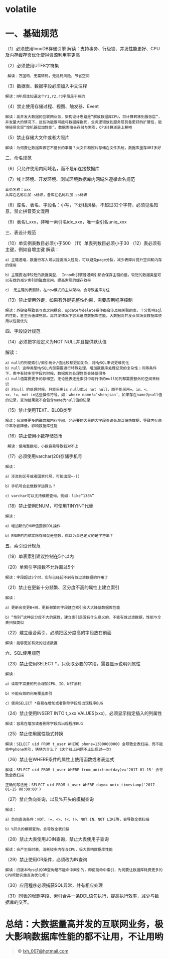 volatile 
====
# 一、基础规范

（1）必须使用InnoDB存储引擎
    解读：支持事务、行级锁、并发性能更好、CPU及内存缓存页优化使得资源利用率更高

（2）必须使用UTF8字符集

     解读：万国码，无需转码，无乱码风险，节省空间

（3）数据表、数据字段必须加入中文注释

    解读：N年后谁知道这个r1,r2,r3字段是干嘛的

 

（4）禁止使用存储过程、视图、触发器、Event

    解读：高并发大数据的互联网业务，架构设计思路是“解放数据库CPU，将计算转移到服务层”，并发量大的情况下，这些功能很可能将数据库拖死，业务逻辑放到服务层具备更好的扩展性，能够轻易实现“增机器就加性能”。数据库擅长存储与索引，CPU计算还是上移吧

 

（5）禁止存储大文件或者大照片

    解读：为何要让数据库做它不擅长的事情？大文件和照片存储在文件系统，数据库里存URI多好

 

二、命名规范

（6）只允许使用内网域名，而不是ip连接数据库

 （7）线上环境、开发环境、测试环境数据库内网域名遵循命名规范

    业务名称：xxx
    从库在名称后加-s标识，备库在名称后加-ss标识

（8）库名、表名、字段名：小写，下划线风格，不超过32个字符，必须见名知意，禁止拼音英文混用

（9）表名t_xxx，非唯一索引名idx_xxx，唯一索引名uniq_xxx

三、表设计规范

（10）单实例表数目必须小于500
（11）单表列数目必须小于30
（12）表必须有主键，例如自增主键
解读：

    a）主键递增，数据行写入可以提高插入性能，可以避免page分裂，减少表碎片提升空间和内存的使用

    b）主键要选择较短的数据类型， Innodb引擎普通索引都会保存主键的值，较短的数据类型可以有效的减少索引的磁盘空间，提高索引的缓存效率

    c） 无主键的表删除，在row模式的主从架构，会导致备库夯住
 

（13）禁止使用外键，如果有外键完整性约束，需要应用程序控制

    解读：外键会导致表与表之间耦合，update与delete操作都会涉及相关联的表，十分影响sql 的性能，甚至会造成死锁。高并发情况下容易造成数据库性能，大数据高并发业务场景数据库使用以性能优先

 

四、字段设计规范

（14）必须把字段定义为NOT NULL并且提供默认值

  解读：

    a）null的列使索引/索引统计/值比较都更加复杂，对MySQL来说更难优化
    b）null 这种类型MySQL内部需要进行特殊处理，增加数据库处理记录的复杂性；同等条件下，表中有较多空字段的时候，数据库的处理性能会降低很多
    c）null值需要更多的存储空，无论是表还是索引中每行中的null的列都需要额外的空间来标识
    d）对null 的处理时候，只能采用is null或is not null，而不能采用=、in、<、<>、!=、not in这些操作符号。如：where name!=’shenjian’，如果存在name为null值的记录，查询结果就不会包含name为null值的记录
 

（15）禁止使用TEXT、BLOB类型

    解读：会浪费更多的磁盘和内存空间，非必要的大量的大字段查询会淘汰掉热数据，导致内存命中率急剧降低，影响数据库性能

（16）禁止使用小数存储货币

     解读：使用整数吧，小数容易导致钱对不上


（17）必须使用varchar(20)存储手机号

    解读：
    
    a）涉及到区号或者国家代号，可能出现+-()
    
    b）手机号会去做数学运算么？
    
    c）varchar可以支持模糊查询，例如：like“138%”


（18）禁止使用ENUM，可使用TINYINT代替

    解读：
    
    a）增加新的ENUM值要做DDL操作
    
    b）ENUM的内部实际存储就是整数，你以为自己定义的是字符串？

 

五、索引设计规范

（19）单表索引建议控制在5个以内

 

（20）单索引字段数不允许超过5个

    解读：字段超过5个时，实际已经起不到有效过滤数据的作用了

 

（21）禁止在更新十分频繁、区分度不高的属性上建立索引

    解读：
    
    a）更新会变更B+树，更新频繁的字段建立索引会大大降低数据库性能
    
    b）“性别”这种区分度不大的属性，建立索引是没有什么意义的，不能有效过滤数据，性能与全表扫描类似

（22）建立组合索引，必须把区分度高的字段放在前面

    解读：能够更加有效的过滤数据

 

六、SQL使用规范

（23）禁止使用SELECT *，只获取必要的字段，需要显示说明列属性

    解读：
    
    a）读取不需要的列会增加CPU、IO、NET消耗
    
    b）不能有效的利用覆盖索引
    
    c）使用SELECT *容易在增加或者删除字段后出现程序BUG

 

（24）禁止使用INSERT INTO t_xxx VALUES(xxx)，必须显示指定插入的列属性

    解读：容易在增加或者删除字段后出现程序BUG

 

（25）禁止使用属性隐式转换

    解读：SELECT uid FROM t_user WHERE phone=13800000000 会导致全表扫描，而不能命中phone索引，猜猜为什么？（这个线上问题不止出现过一次）


（26）禁止在WHERE条件的属性上使用函数或者表达式

    解读：SELECT uid FROM t_user WHERE from_unixtime(day)>='2017-01-15' 会导致全表扫描
    
    正确的写法是：SELECT uid FROM t_user WHERE day>= unix_timestamp('2017-01-15 00:00:00')

 

（27）禁止负向查询，以及%开头的模糊查询

    解读：
    
    a）负向查询条件：NOT、!=、<>、!<、!>、NOT IN、NOT LIKE等，会导致全表扫描
    
    b）%开头的模糊查询，会导致全表扫描


（28）禁止大表使用JOIN查询，禁止大表使用子查询

    解读：会产生临时表，消耗较多内存与CPU，极大影响数据库性能


（29）禁止使用OR条件，必须改为IN查询

    解读：旧版本Mysql的OR查询是不能命中索引的，即使能命中索引，为何要让数据库耗费更多的CPU帮助实施查询优化呢？

 

（30）应用程序必须捕获SQL异常，并有相应处理

（31）同表的增删字段、索引合并一条DDL语句执行，提高执行效率，减少与数据库的交互。


# 总结：大数据量高并发的互联网业务，极大影响数据库性能的都不让用，不让用哟
                    
>&copy; lxh_007@hotmail.com
 
  
  


